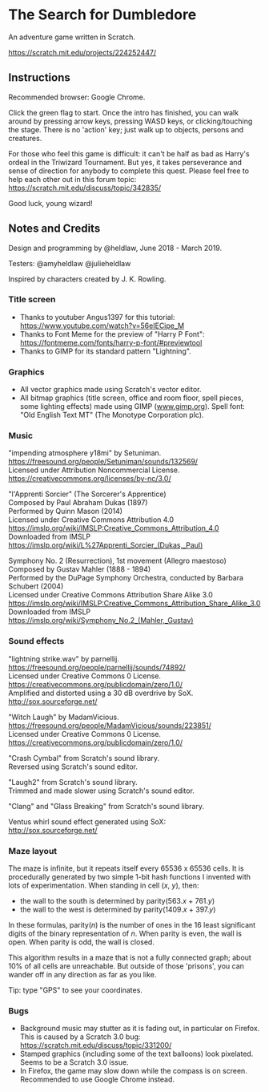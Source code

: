 # The Search for Dumbledore

An adventure game written in Scratch.

https://scratch.mit.edu/projects/224252447/

## Instructions

Recommended browser: Google Chrome.

Click the green flag to start. Once the intro has finished, you can walk around by pressing arrow keys, pressing WASD keys, or clicking/touching the stage. There is no 'action' key; just walk up to objects, persons and creatures.

For those who feel this game is difficult: it can't be half as bad as Harry's ordeal in the Triwizard Tournament. But yes, it takes perseverance and sense of direction for anybody to complete this quest. Please feel free to help each other out in this forum topic:
https://scratch.mit.edu/discuss/topic/342835/

Good luck, young wizard!

## Notes and Credits

Design and programming by @heldlaw, June 2018 - March 2019.

Testers: @amyheldlaw @julieheldlaw

Inspired by characters created by J. K. Rowling.

### Title screen

- Thanks to youtuber Angus1397 for this tutorial:
  https://www.youtube.com/watch?v=56eIECipe_M
- Thanks to Font Meme for the preview of "Harry P Font":
  https://fontmeme.com/fonts/harry-p-font/#previewtool
- Thanks to GIMP for its standard pattern "Lightning".

### Graphics

- All vector graphics made using Scratch's vector editor.
- All bitmap graphics (title screen, office and room floor, spell pieces, some lighting effects) made using GIMP (www.gimp.org).
  Spell font: "Old English Text MT" (The Monotype Corporation plc).

### Music

"impending atmosphere y18mi" by Setuniman.   
https://freesound.org/people/Setuniman/sounds/132569/   
Licensed under Attribution Noncommercial License.   
https://creativecommons.org/licenses/by-nc/3.0/

"l'Apprenti Sorcier" (The Sorcerer's Apprentice)   
Composed by Paul Abraham Dukas (1897)   
Performed by Quinn Mason (2014)   
Licensed under Creative Commons Attribution 4.0   
https://imslp.org/wiki/IMSLP:Creative_Commons_Attribution_4.0   
Downloaded from IMSLP   
https://imslp.org/wiki/L%27Apprenti_Sorcier_(Dukas,_Paul)

Symphony No. 2 (Resurrection), 1st movement (Allegro maestoso)   
Composed by Gustav Mahler (1888 - 1894)   
Performed by the DuPage Symphony Orchestra, conducted by Barbara Schubert (2004)   
Licensed under Creative Commons Attribution Share Alike 3.0   
https://imslp.org/wiki/IMSLP:Creative_Commons_Attribution_Share_Alike_3.0   
Downloaded from IMSLP   
https://imslp.org/wiki/Symphony_No.2_(Mahler,_Gustav)

### Sound effects

"lightning strike.wav" by parnellij.   
https://freesound.org/people/parnellij/sounds/74892/   
Licensed under Creative Commons 0 License.   
https://creativecommons.org/publicdomain/zero/1.0/   
Amplified and distorted using a 30 dB overdrive by SoX.   
http://sox.sourceforge.net/

"Witch Laugh" by MadamVicious.   
https://freesound.org/people/MadamVicious/sounds/223851/   
Licensed under Creative Commons 0 License.   
https://creativecommons.org/publicdomain/zero/1.0/

"Crash Cymbal" from Scratch's sound library.   
Reversed using Scratch's sound editor.

"Laugh2" from Scratch's sound library.   
Trimmed and made slower using Scratch's sound editor.

"Clang" and "Glass Breaking" from Scratch's sound library.

Ventus whirl sound effect generated using SoX:   
http://sox.sourceforge.net/

### Maze layout

The maze is infinite, but it repeats itself every 65536 x 65536 cells. It is procedurally generated by two simple 1-bit hash functions I invented with lots of experimentation. When standing in cell (_x_, _y_), then:

- the wall to the south is determined by parity(563._x_ + 761._y_)
- the wall to the west is determined by parity(1409._x_ + 397._y_)

In these formulas, parity(_n_) is the number of ones in the 16 least significant digits of the binary representation of _n_. When parity is even, the wall is open. When parity is odd, the wall is closed.

This algorithm results in a maze that is not a fully connected graph; about 10% of all cells are unreachable. But outside of those 'prisons', you can wander off in any direction as far as you like.

Tip: type "GPS" to see your coordinates.

### Bugs

- Background music may stutter as it is fading out, in particular on Firefox. This is caused by a Scratch 3.0 bug:
  https://scratch.mit.edu/discuss/topic/331200/
- Stamped graphics (including some of the text balloons) look pixelated. Seems to be a Scratch 3.0 issue.
- In Firefox, the game may slow down while the compass is on screen. Recommended to use Google Chrome instead.
